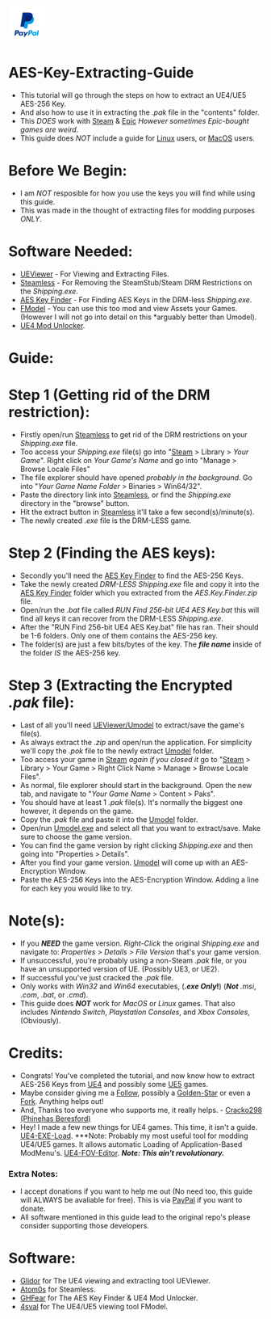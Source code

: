 [![paypal](https://github.com/Cracko298/ISZ-2021-Plugin/blob/main/payp.png)](https://www.paypal.me/cracko298)

# AES-Key-Extracting-Guide
- This tutorial will go through the steps on how to extract an UE4/UE5 AES-256 Key.
- And also how to use it in extracting the *.pak* file in the "contents" folder.
- This *DOES* work with [Steam](https://store.steampowered.com/) & [Epic](https://store.epicgames.com/en-US/download) *However sometimes Epic-bought games are weird*.
- This guide does *NOT* include a guide for [Linux](https://www.linux.org/) users, or [MacOS](https://www.apple.com/in/macos/monterey/) users.

# Before We Begin:
- I am *NOT* resposible for how you use the keys you will find while using this guide.
- This was made in the thought of extracting files for modding purposes *ONLY*.

# Software Needed:
- [UEViewer](https://www.gildor.org/en/projects/umodel#files) - For Viewing and Extracting Files.
- [Steamless](https://github.com/atom0s/Steamless/releases/tag/v3.1.0.0) - For Removing the SteamStub/Steam DRM Restrictions on the *Shipping.exe*.
- [AES Key Finder](https://github.com/Cracko298/AES-Key-Extracting-Guide/files/9074659/AES.Key.Finder.zip) - For Finding AES Keys in the DRM-less *Shipping.exe*.
- [FModel](https://fmodel.app/) - You can use this too mod and view Assets your Games. (However I will not go into detail on this *arguably better than Umodel).
- [UE4 Mod Unlocker](https://illusory.dev/).

# Guide:

# Step 1 (Getting rid of the DRM restriction):
- Firstly open/run [Steamless](https://github.com/atom0s/Steamless/releases/tag/v3.1.0.0) to get rid of the DRM restrictions on your *Shipping.exe* file.
- Too access your *Shipping.exe* file(s) go into "[Steam](https://store.steampowered.com/) > Library > *Your Game*". Right click on *Your Game's Name* and go into "Manage > Browse Locale Files"
- The file explorer should have opened *probably in the background*. Go into "*Your Game Name Folder* > Binaries > Win64/32".
- Paste the directory link into [Steamless](https://github.com/atom0s/Steamless/releases/tag/v3.1.0.0), or find the *Shipping.exe* directory in the "browse" button.
- Hit the extract button in [Steamless](https://github.com/atom0s/Steamless/releases/tag/v3.1.0.0) it'll take a few second(s)/minute(s).
- The newly created *.exe* file is the DRM-LESS game.

# Step 2 (Finding the AES keys):
- Secondly you'll need the [AES Key Finder](https://github.com/Cracko298/AES-Key-Extracting-Guide/files/9074659/AES.Key.Finder.zip) to find the AES-256 Keys.
- Take the newly created *DRM-LESS Shipping.exe* file and copy it into the [AES Key Finder](https://github.com/Cracko298/AES-Key-Extracting-Guide/files/9074659/AES.Key.Finder.zip) folder which you extracted from the *AES.Key.Finder.zip* file.
- Open/run the *.bat* file called *RUN Find 256-bit UE4 AES Key.bat* this will find all keys it can recover from the DRM-LESS *Shipping.exe*.
- After the "RUN Find 256-bit UE4 AES Key.bat" file has ran. Their should be 1-6 folders. Only one of them contains the AES-256 key.
- The folder(s) are just a few bits/bytes of the key. The ***file name*** inside of the folder *IS* the AES-256 key.

# Step 3 (Extracting the Encrypted *.pak* file):
- Last of all you'll need [UEViewer/Umodel](https://www.gildor.org/en/projects/umodel#files) to extract/save the game's file(s).
- As always extract the *.zip* and open/run the application. For simplicity we'll copy the *.pok* file to the newly extract [Umodel](https://www.gildor.org/en/projects/umodel#files) folder.
- Too access your game in [Steam](https://store.steampowered.com/) *again if you closed it* go to "[Steam](https://store.steampowered.com/) > Library > Your Game > Right Click Name > Manage > Browse Locale Files".
- As normal, file explorer should start in the background. Open the new tab, and navigate to "*Your Game Name* > Content > Paks".
- You should have at least 1 *.pak* file(s). It's normally the biggest one however, it depends on the game.
- Copy the *.pak* file and paste it into the [Umodel](https://www.gildor.org/en/projects/umodel#files) folder.
- Open/run [Umodel.exe](https://www.gildor.org/en/projects/umodel#files) and select all that you want to extract/save. Make sure to choose the game version.
- You can find the game version by right clicking *Shipping.exe* and then going into "Properties > Details".
- After you find your game version. [Umodel](https://www.gildor.org/en/projects/umodel#files) will come up with an AES-Encryption Window.
- Paste the AES-256 Keys into the AES-Encryption Window. Adding a line for each key you would like to try.

# Note(s):
- If you ***NEED*** the game version. *Right-Click* the original *Shipping.exe* and navigate to: *Properties > Details > File Version* that's your game version.
- If unsuccessful, you're probably using a non-Steam *.pak* file, or you have an unsupported version of UE. (Possibly UE3, or UE2).
- If successful you've just cracked the *.pak* file.
- Only works with *Win32* and *Win64* executables, (***.exe Only*!**) (***Not*** *.msi*, *.com*, *.bat*, or  *.cmd*).
- This guide does ***NOT*** work for *MacOS* or *Linux* games. That also includes *Nintendo Switch*, *Playstation Consoles*, and *Xbox Consoles*, (Obviously).

# Credits:
- Congrats! You've completed the tutorial, and now know how to extract AES-256 Keys from [UE4](https://unreal.fandom.com/wiki/Unreal_Engine_4) and possibly some [UE5](https://docs.unrealengine.com/5.0/en-US/hardware-and-software-specifications-for-unreal-engine/) games.
- Maybe consider giving me a [Follow](https://github.com/cracko298), possibly a [Golden-Star](https://github.com/Cracko298/UE4-AES-Key-Extracting-Guide/stargazers) or even a [Fork](https://github.com/Cracko298/UE4-AES-Key-Extracting-Guide/fork). Anything helps out!
- And, Thanks too everyone who supports me, it really helps. - [Cracko298 (Phinehas Beresford)](https://github.com/Cracko298)
- Hey! I made a few new things for UE4 games. This time, it isn't a guide.
[UE4-EXE-Load](https://github.com/Cracko298/UE4-Load-Exe). ***Note: Probably my most useful tool for modding UE4/UE5 games. It allows automatic Loading of Application-Based ModMenu's.
 [UE4-FOV-Editor](https://github.com/Cracko298/UE4-FOV-Editor). ***Note: This ain't revolutionary.***

### Extra Notes:
- I accept donations if you want to help me out (No need too, this guide will ALWAYS be avaliable for free). This is via [PayPal](https://www.paypal.me/cracko298) if you want to donate.
- All software mentioned in this guide lead to the original repo's please consider supporting those developers.

# Software:
- [Glidor](https://github.com/gildor2) for The UE4 viewing and extracting tool UEViewer.
- [Atom0s](https://github.com/atom0s) for Steamless.
- [GHFear](https://github.com/GHFear) for The AES Key Finder & UE4 Mod Unlocker.
- [4sval](https://github.com/4sval) for The UE4/UE5 viewing tool FModel.
